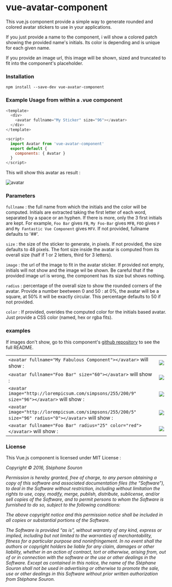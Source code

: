 # vue-avatar-component

This vue.js component provide a simple way to generate rounded and colored avatar stickers to use in your applications.

If you just provide a name to the component, i will show a colored patch showing the provided name's initials. Its color is depending and is unique for each given name.

If you provide an image url, this image will be shown, sized and truncated to fit into the component's placeholder.

### Installation

`npm install --save-dev vue-avatar-component`

### Example Usage from within a .vue component

```javascript
<template>
  <div>
    <avatar fullname="My Sticker" size="96"></avatar>
  </div>
</template>

<script>
  import Avatar from 'vue-avatar-component'
  export default {
    components: { Avatar }
  }
</script>
```

This will show this avatar as result :

![avatar](https://raw.githubusercontent.com/ssouron/vue-avatar-component/master/img/example0.jpg)

### Parameters

`fullname` :   the full name from which the initials and the color will be computed. Initials are extracted taking the first letter of each word, separated by a space or an hyphen. If there is more, only the 3 first initials are kept. For example, `Foo Bar` gives `FB`, `My Foo-Bar` gives `MFB`, `FOO` gives `F` and `My Fantastic Vue Component` gives `MFV`. If not provided, fullname defaults to '##'.

`size` : the size of the sticker to generate, in pixels. If not provided, the size defaults to 48 pixels. The font size inside the avatar is computed from its overall size (half if 1 or 2 letters, third for 3 letters).

`image` : the url of the image to fit in the avatar sticker. If provided not empty, initials will not show and the image wil be shown. Be careful that if the provided image url is wrong, the component has its size but shows nothing.

`radius` : percentage of the overall size to show the rounded corners of the avatar. Provide a number beetween 0 and 50 : at 0%, the avatar will be a square, at 50% it will be exactly circular. This percentage defaults to 50 if not provided.

`color` : If provided, overides the computed color for the initials based avatar. Just provide a CSS color (named, hex or rgba fits).

### examples

If images don't show, go to this component's [github repository](https://github.com/ssouron/vue-avatar-component) to see the full README.

<table>
  <tr>
    <td><code>&lt;avatar fullname="My Fabulous Component"&gt;&lt;/avatar&gt;</code> will show :</td>
    <td> <img src="https://raw.githubusercontent.com/ssouron/vue-avatar-component/master/img/example1.jpg" /> </td>
  </tr>
  <tr>
    <td> <code>&lt;avatar fullname="Foo Bar" size="60"&gt;&lt;/avatar&gt;</code> will show : </td>
    <td> <img src="https://raw.githubusercontent.com/ssouron/vue-avatar-component/master/img/example2.jpg" /> </td>
  </tr>
  <tr>
    <td> <code>&lt;avatar image="http://lorempicsum.com/simpsons/255/200/9" size="96"&gt;&lt;/avatar&gt;</code> will show : </td>
    <td> <img src="https://raw.githubusercontent.com/ssouron/vue-avatar-component/master/img/example3.jpg" /> </td>
  </tr>
  <tr>
    <td> <code>&lt;avatar image="http://lorempicsum.com/simpsons/255/200/5" size="96" radius="0"&gt;&lt;/avatar&gt;</code> will show : </td>
    <td> <img src="https://raw.githubusercontent.com/ssouron/vue-avatar-component/master/img/example4.jpg" /> </td>
  </tr>
  <tr>
    <td> <code>&lt;avatar fullname="Foo Bar" radius="25" color="red"&gt;&lt;/avatar&gt;</code> will show : </td>
    <td> <img src="https://raw.githubusercontent.com/ssouron/vue-avatar-component/master/img/example5.jpg" /> </td>
  </tr>
</table>

### License

This Vue.js component is licensed under MIT License :

*Copyright © 2016, Stéphane Souron*

*Permission is hereby granted, free of charge, to any person obtaining a copy of this software and associated documentation files (the “Software”), to deal in the Software without restriction, including without limitation the rights to use, copy, modify, merge, publish, distribute, sublicense, and/or sell copies of the Software, and to permit persons to whom the Software is furnished to do so, subject to the following conditions:*

*The above copyright notice and this permission notice shall be included in all copies or substantial portions of the Software.*

*The Software is provided “as is”, without warranty of any kind, express or implied, including but not limited to the warranties of merchantability, fitness for a particular purpose and noninfringement. In no event shall the authors or copyright holders be liable for any claim, damages or other liability, whether in an action of contract, tort or otherwise, arising from, out of or in connection with the software or the use or other dealings in the Software.
Except as contained in this notice, the name of the Stéphane Souron shall not be used in advertising or otherwise to promote the sale, use or other dealings in this Software without prior written authorization from Stéphane Souron.*


